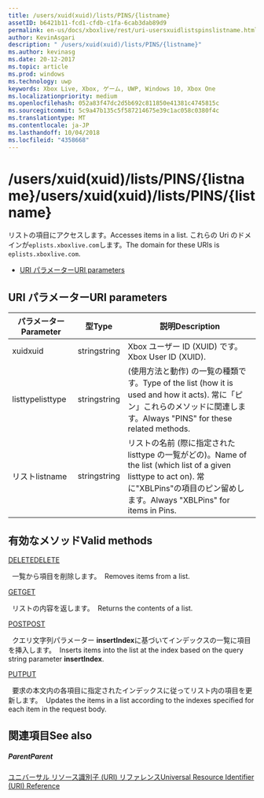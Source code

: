 ```yaml
---
title: /users/xuid(xuid)/lists/PINS/{listname}
assetID: b6421b11-fcd1-cfdb-c1fa-6cab3dab89d9
permalink: en-us/docs/xboxlive/rest/uri-usersxuidlistspinslistname.html
author: KevinAsgari
description: " /users/xuid(xuid)/lists/PINS/{listname}"
ms.author: kevinasg
ms.date: 20-12-2017
ms.topic: article
ms.prod: windows
ms.technology: uwp
keywords: Xbox Live, Xbox, ゲーム, UWP, Windows 10, Xbox One
ms.localizationpriority: medium
ms.openlocfilehash: 052a83f47dc2d5b692c811850e41381c4745815c
ms.sourcegitcommit: 5c9a47b135c5f587214675e39c1ac058c0380f4c
ms.translationtype: MT
ms.contentlocale: ja-JP
ms.lasthandoff: 10/04/2018
ms.locfileid: "4358668"
---
```

# <a name="usersxuidxuidlistspinslistname"></a><span data-ttu-id="92e48-104">/users/xuid(xuid)/lists/PINS/{listname}</span><span class="sxs-lookup"><span data-stu-id="92e48-104">/users/xuid(xuid)/lists/PINS/{listname}</span></span>
<span data-ttu-id="92e48-105">リストの項目にアクセスします。</span><span class="sxs-lookup"><span data-stu-id="92e48-105">Accesses items in a list.</span></span> <span data-ttu-id="92e48-106">これらの Uri のドメインが`eplists.xboxlive.com`します。</span><span class="sxs-lookup"><span data-stu-id="92e48-106">The domain for these URIs is `eplists.xboxlive.com`.</span></span>
 
  * [<span data-ttu-id="92e48-107">URI パラメーター</span><span class="sxs-lookup"><span data-stu-id="92e48-107">URI parameters</span></span>](#ID4EV)
 
<a id="ID4EV"></a>

 
## <a name="uri-parameters"></a><span data-ttu-id="92e48-108">URI パラメーター</span><span class="sxs-lookup"><span data-stu-id="92e48-108">URI parameters</span></span>
 
| <span data-ttu-id="92e48-109">パラメーター</span><span class="sxs-lookup"><span data-stu-id="92e48-109">Parameter</span></span>| <span data-ttu-id="92e48-110">型</span><span class="sxs-lookup"><span data-stu-id="92e48-110">Type</span></span>| <span data-ttu-id="92e48-111">説明</span><span class="sxs-lookup"><span data-stu-id="92e48-111">Description</span></span>| 
| --- | --- | --- | 
| <span data-ttu-id="92e48-112">xuid</span><span class="sxs-lookup"><span data-stu-id="92e48-112">xuid</span></span>| <span data-ttu-id="92e48-113">string</span><span class="sxs-lookup"><span data-stu-id="92e48-113">string</span></span>| <span data-ttu-id="92e48-114">Xbox ユーザー ID (XUID) です。</span><span class="sxs-lookup"><span data-stu-id="92e48-114">Xbox User ID (XUID).</span></span>| 
| <span data-ttu-id="92e48-115">listtype</span><span class="sxs-lookup"><span data-stu-id="92e48-115">listtype</span></span>| <span data-ttu-id="92e48-116">string</span><span class="sxs-lookup"><span data-stu-id="92e48-116">string</span></span>| <span data-ttu-id="92e48-117">(使用方法と動作) の一覧の種類です。</span><span class="sxs-lookup"><span data-stu-id="92e48-117">Type of the list (how it is used and how it acts).</span></span> <span data-ttu-id="92e48-118">常に「ピン」これらのメソッドに関連します。</span><span class="sxs-lookup"><span data-stu-id="92e48-118">Always "PINS" for these related methods.</span></span>| 
| <span data-ttu-id="92e48-119">リスト</span><span class="sxs-lookup"><span data-stu-id="92e48-119">listname</span></span>| <span data-ttu-id="92e48-120">string</span><span class="sxs-lookup"><span data-stu-id="92e48-120">string</span></span>| <span data-ttu-id="92e48-121">リストの名前 (際に指定された listtype の一覧がどの)。</span><span class="sxs-lookup"><span data-stu-id="92e48-121">Name of the list (which list of a given listtype to act on).</span></span> <span data-ttu-id="92e48-122">常に"XBLPins"の項目のピン留めします。</span><span class="sxs-lookup"><span data-stu-id="92e48-122">Always "XBLPins" for items in Pins.</span></span>| 
  
<a id="ID4EGC"></a>

 
## <a name="valid-methods"></a><span data-ttu-id="92e48-123">有効なメソッド</span><span class="sxs-lookup"><span data-stu-id="92e48-123">Valid methods</span></span>

[<span data-ttu-id="92e48-124">DELETE</span><span class="sxs-lookup"><span data-stu-id="92e48-124">DELETE</span></span>](uri-usersxuidlistspinslistnamedelete.md)

<span data-ttu-id="92e48-125">&nbsp;&nbsp;一覧から項目を削除します。</span><span class="sxs-lookup"><span data-stu-id="92e48-125">&nbsp;&nbsp;Removes items from a list.</span></span>

[<span data-ttu-id="92e48-126">GET</span><span class="sxs-lookup"><span data-stu-id="92e48-126">GET</span></span>](uri-usersxuidlistspinslistnameget.md)

<span data-ttu-id="92e48-127">&nbsp;&nbsp;リストの内容を返します。</span><span class="sxs-lookup"><span data-stu-id="92e48-127">&nbsp;&nbsp;Returns the contents of a list.</span></span>

[<span data-ttu-id="92e48-128">POST</span><span class="sxs-lookup"><span data-stu-id="92e48-128">POST</span></span>](uri-usersxuidlistspinslistnamepost.md)

<span data-ttu-id="92e48-129">&nbsp;&nbsp;クエリ文字列パラメーター **insertIndex**に基づいてインデックスの一覧に項目を挿入します。</span><span class="sxs-lookup"><span data-stu-id="92e48-129">&nbsp;&nbsp;Inserts items into the list at the index based on the query string parameter **insertIndex**.</span></span>

[<span data-ttu-id="92e48-130">PUT</span><span class="sxs-lookup"><span data-stu-id="92e48-130">PUT</span></span>](uri-usersxuidlistspinslistnameput.md)

<span data-ttu-id="92e48-131">&nbsp;&nbsp;要求の本文内の各項目に指定されたインデックスに従ってリスト内の項目を更新します。</span><span class="sxs-lookup"><span data-stu-id="92e48-131">&nbsp;&nbsp;Updates the items in a list according to the indexes specified for each item in the request body.</span></span>
 
<a id="ID4EZC"></a>

 
## <a name="see-also"></a><span data-ttu-id="92e48-132">関連項目</span><span class="sxs-lookup"><span data-stu-id="92e48-132">See also</span></span>
 
<a id="ID4E2C"></a>

 
##### <a name="parent"></a><span data-ttu-id="92e48-133">Parent</span><span class="sxs-lookup"><span data-stu-id="92e48-133">Parent</span></span> 

[<span data-ttu-id="92e48-134">ユニバーサル リソース識別子 (URI) リファレンス</span><span class="sxs-lookup"><span data-stu-id="92e48-134">Universal Resource Identifier (URI) Reference</span></span>](../atoc-xboxlivews-reference-uris.md)

   